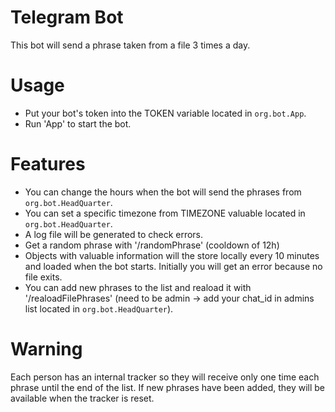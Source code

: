 # Telegram Bot
This bot will send a phrase taken from a file 3 times a day.
# Usage
- Put your bot's token into the TOKEN variable located in `org.bot.App`.
- Run 'App' to start the bot.
# Features
- You can change the hours when the bot will send the phrases from `org.bot.HeadQuarter`.
- You can set a specific timezone from TIMEZONE valuable located in `org.bot.HeadQuarter`.
- A log file will be generated to check errors.
- Get a random phrase with '/randomPhrase' (cooldown of 12h)
- Objects with valuable information will the store locally every 10 minutes and loaded when the bot starts. Initially you will get an error because no file exits.
- You can add new phrases to the list and reaload it with '/realoadFilePhrases' (need to be admin -> add your chat_id in admins list located in `org.bot.HeadQuarter`).
# Warning
Each person has an internal tracker so they will receive only one time each phrase until the end of the list. If new phrases have been added, they will be available when the tracker is reset.